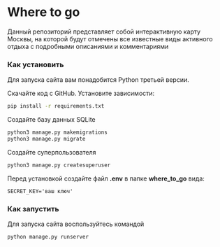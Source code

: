 # Where to go
Данный репозиторий представляет собой интерактивную карту Москвы, на которой будут отмечены все известные виды активного отдыха с подробными описаниями и комментариями

### Как установить
Для запуска сайта вам понадобится Python третьей версии.

Скачайте код с GitHub. Установите зависимости:

```sh
pip install -r requirements.txt
```

Создайте базу данных SQLite

```sh
python3 manage.py makemigrations
python3 manage.py migrate
```
Создайте суперпользователя
```sh
python3 manage.py createsuperuser
```

Перед установкой создайте файл **.env** в папке **where_to_go** вида:
```properties
SECRET_KEY='ваш ключ'
```


### Как запустить
Для запуска сайта воспользуйтесь командой
```sh
python manage.py runserver
```
